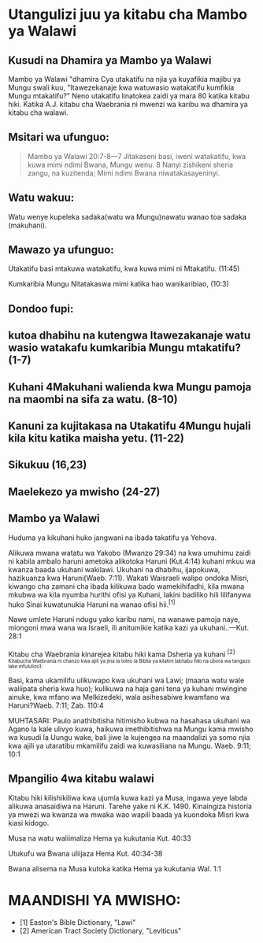 # Utangulizi juu ya kitabu cha Mambo ya Walawi

## Kusudi na Dhamira ya Mambo ya Walawi

Mambo ya Walawi "dhamira Cya utakatifu na njia ya kuyafikia majibu ya Mungu swali kuu, "Itawezekanaje kwa watuwasio watakatifu kumfikia Mungu mtakatifu?" Neno utakatifu linatokea zaidi ya mara 80 katika kitabu hiki. Katika A.J. kitabu cha Waebrania ni mwenzi wa karibu wa dhamira ya kitabu cha walawi.

## Msitari wa ufunguo:

> Mambo ya Walawi 20:7-8—7 Jitakaseni basi, iweni watakatifu, kwa kuwa mimi ndimi Bwana, Mungu wenu. 8 Nanyi zishikeni sheria zangu, na kuzitenda; Mimi ndimi Bwana niwatakasayeninyi.

## Watu wakuu:

Watu wenye kupeleka sadaka(watu wa Mungu)nawatu wanao toa sadaka (makuhani).

## Mawazo ya ufunguo:

Utakatifu basi mtakuwa watakatifu, kwa kuwa mimi ni Mtakatifu. (11:45)

Kumkaribia Mungu Nitatakaswa mimi katika hao wanikaribiao, (10:3)

## Dondoo fupi:

## kutoa dhabihu na kutengwa Itawezakanaje watu wasio watakafu kumkaribia Mungu mtakatifu? (1-7)

## Kuhani 4Makuhani walienda kwa Mungu pamoja na maombi na sifa za watu. (8-10)

## Kanuni za kujitakasa na Utakatifu 4Mungu hujali kila kitu katika maisha yetu. (11-22)

## Sikukuu (16,23)

## Maelekezo ya mwisho (24-27)

## Mambo ya Walawi

Huduma ya kikuhani huko jangwani na ibada takatifu ya Yehova.

Alikuwa mwana watatu wa Yakobo (Mwanzo 29:34) na kwa umuhimu zaidi ni kabila ambalo haruni ametoka alikotoka Haruni (Kut.4:14) kuhani mkuu wa kwanza baada ukuhani wakilawi. Ukuhani na dhabihu, ijapokuwa, hazikuanza kwa Haruni(Waeb. 7:11). Wakati Waisraeli walipo ondoka Misri, kiwango cha zamani cha ibada kilikuwa bado wamekihifadhi, kila mwana mkubwa wa kila nyumba hurithi ofisi ya Kuhani, lakini badiliko hili lilifanywa huko Sinai kuwatunukia Haruni na wanao ofisi hii.<sup>[1]</sup>

Nawe umlete Haruni ndugu yako karibu nami, na wanawe pamoja naye, miongoni mwa wana wa Israeli, ili anitumikie katika kazi ya ukuhani..—Kut. 28:1

Kitabu cha Waebrania kinarejea kitabu hiki kama Dsheria ya kuhani <sup>[2]<sup>. Kitabucha Waebrania ni chanzo kwa ajili ya jina la toleo la Biblia ya kilatini lakitabu hiki na ubora wa tangazo lake mfululizo1:

Basi, kama ukamilifu ulikuwapo kwa ukuhani wa Lawi; (maana watu wale waliipata sheria kwa huo); kulikuwa na haja gani tena ya kuhani mwingine ainuke, kwa mfano wa Melkizedeki, wala asihesabiwe kwamfano wa Haruni?Waeb. 7:11; Zab. 110:4

MUHTASARI: Paulo anathibitisha hitimisho kubwa na hasahasa ukuhani wa Agano la kale ulivyo kuwa, haikuwa imethibitishwa na Mungu kama mwisho wa kusudi la Uungu wake, bali jiwe la kujengea na maandalizi ya somo njia kwa ajili ya utaratibu mkamilifu zaidi wa kuwasiliana na Mungu. Waeb. 9:11; 10:1

## Mpangilio 4wa kitabu walawi

Kitabu hiki kilishikiliwa kwa ujumla kuwa kazi ya Musa, ingawa yeye labda alikuwa anasaidiwa na Haruni. Tarehe yake ni K.K. 1490. Kinaingiza historia ya mwezi wa kwanza wa mwaka wao wapili baada ya kuondoka Misri kwa kiasi kidogo.

Musa na watu waliimaliza Hema ya kukutania Kut. 40:33

Utukufu wa Bwana uliijaza Hema Kut. 40:34-38

Bwana alisema na Musa kutoka katika Hema ya kukutania Wal. 1:1

# MAANDISHI YA MWISHO:

- [1] Easton's Bible Dictionary, "Lawi"
- [2] American Tract Society Dictionary, "Leviticus"
